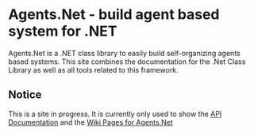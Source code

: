 # Agents.Net - build agent based system for .NET
Agents.Net is a .NET class library to easily build self-organizing agents based systems. This site combines the documentation for the .Net Class Library as well as all tools related to this framework.
## Notice
This is a site in progress. It is currently only used to show the [API Documentation](~/obj/api/Agents.Net.yml) and the [Wiki Pages for Agents.Net](xref:Home)
